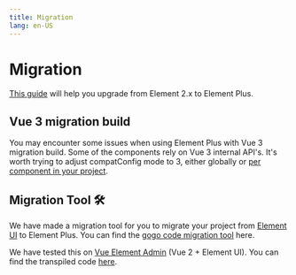 ```yaml
---
title: Migration
lang: en-US
---
```


# Migration

[This guide](https://github.com/farst/farst/discussions/5658) will help you upgrade from Element 2.x to Element Plus.

## Vue 3 migration build

You may encounter some issues when using Element Plus with Vue 3 migration build. Some of the components rely on Vue 3 internal API's. It's worth trying to adjust compatConfig mode to 3, either globally or [per component in your project](https://v3.vuejs.org/guide/migration/migration-build.html#per-component-config).

## Migration Tool :hammer_and_wrench:

We have made a migration tool for you to migrate your project from [Element UI](https://element.eleme.io) to Element Plus.
You can find the [gogo code migration tool](https://github.com/thx/gogocode/tree/main/packages/gogocode-plugin-element) here.

We have tested this on [Vue Element Admin](https://github.com/PanJiaChen/vue-element-admin) (Vue 2 + Element UI). You can find the transpiled code [here](https://github.com/gogocodeio/vue-element-admin).

<style scoped>
  details {
    margin-top: 8px;
  }
</style>
